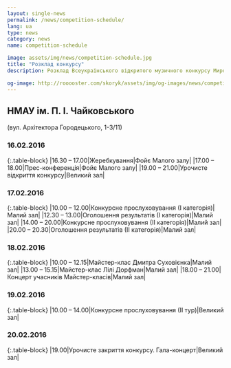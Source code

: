 ```yaml
---
layout: single-news
permalink: /news/competition-schedule/
lang: ua
type: news
category: news
name: competition-schedule

image: assets/img/news/competition-schedule.jpg
title: "Розклад конкурсу"
description: Розклад Всеукраїнського відкритого музичного конкурсу Мирослава Скорика

og-image: http://rooooster.com/skoryk/assets/img/og-images/news/competition-schedule.jpg
---
```


## НМАУ ім. П. І. Чайковського

(вул. Архітектора Городецького, 1-3/11)

### 16.02.2016

{:.table-block}
|16.30 – 17.00|Жеребкування|Фойє Малого залу|
|17.00 – 18.00|Прес-конференція|Фойє Малого залу|
|19.00 – 21.00|Урочисте відкриття конкурсу|Великий зал|

### 17.02.2016

{:.table-block}
|10.00 – 12.00|Конкурсне прослуховування (І категорія)|Малий зал|
|12.30 – 13.00|Оголошення результатів  (І категорія)|Малий зал|
|14.00 – 20.00|Конкурсне прослуховування (ІІ категорія)|Малий зал|
|20.00 – 20.30|Оголошення результатів  (ІІ категорія)|Малий зал|

### 18.02.2016

{:.table-block}
|10.00 – 12.15|Майстер-клас Дмитра Суховієнка|Малий зал|
|13.00 – 15.15|Майстер-клас Лілі Дорфман|Малий зал|
|18.00 – 21.00|Концерт учасників Майстер-класів|Малий зал|

### 19.02.2016

{:.table-block}
|10.00 – 14.00|Конкурсне прослуховування (ІІ тур)|Великий зал|

### 20.02.2016

{:.table-block}
|19.00|Урочисте закриття конкурсу. Гала-концерт|Великий зал|

